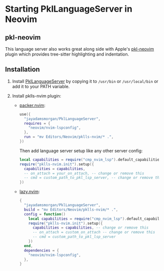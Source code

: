 # Starting PklLanguageServer in Neovim

## pkl-neovim

This language server also works great along side with Apple's [pkl-neovim][uri-pkl-neovim] plugin which provides tree-sitter highlighting and indentation.

## Installation

1. Install [PklLanguageServer][uri-pkl-ls] by copying it to `/usr/bin` or `/usr/local/bin` or add it to your PATH variable.

2. Install pklls-nvim plugin:

   - [packer.nvim][uri-packer]:

     ```lua
     use({
       "jayadamsmorgan/PklLanguageServer",
       requires = {
         "neovim/nvim-lspconfig",
       },
       run = "mv Editors/Neovim/pklls-nvim/* .",
     })
     ```

     Then add language server setup like any other server config:

     ```lua
     local capabilities = require("cmp_nvim_lsp").default_capabilities() -- if you are using nvim_cmp for completion
     require("pklls-nvim.init").setup({
       capabilities = capabilities,
       -- on_attach = your_on_attach, -- change or remove this
       -- cmd = custom_path_to_pkl_lsp_server, -- change or remove this
     })
     ```

   - [lazy.nvim][uri-lazy]:

     ```lua
     {
       "jayadamsmorgan/PklLanguageServer",
       build = "mv Editors/Neovim/pklls-nvim/* .",
       config = function()
         local capabilities = require("cmp_nvim_lsp").default_capabilities() -- if you are using nvim_cmp for completion
         require("pklls-nvim.init").setup({
           capabilities = capabilities, -- change or remove this
           -- on_attach = custom_on_attach -- change or remove this
           -- cmd = custom_path_to_pkl_lsp_server
         })
       end,
       dependencies = {
         "neovim/nvim-lspconfig",
       },
     }
     ```

[uri-lazy]: https://github.com/folke/lazy.nvim
[uri-packer]: https://github.com/wbthomason/packer.nvim
[uri-pkl-ls]: https://github.com/jayadamsmorgan/PklLanguageServer
[uri-pkl-neovim]: https://github.com/apple/pkl-neovim
